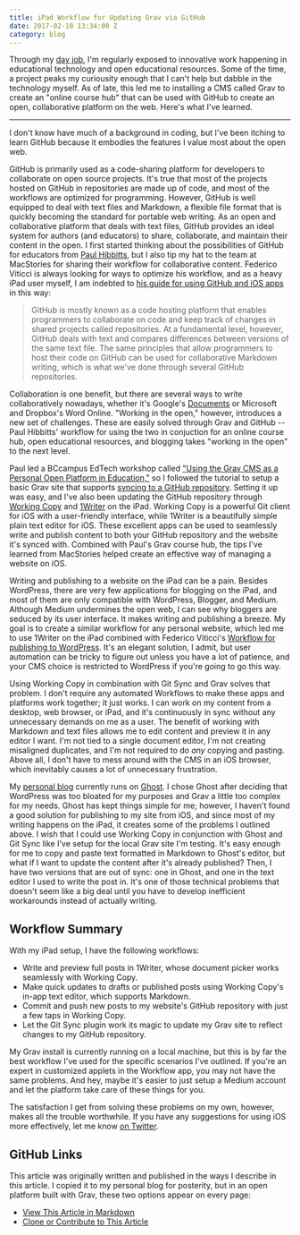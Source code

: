 ```yaml
---
title: iPad Workflow for Updating Grav via GitHub
date: 2017-02-10 13:34:00 Z
category: blog
---
```


Through my [day job](http://campusmanitoba.ca/), I'm regularly exposed to innovative work happening in educational technology and open educational resources. Some of the time, a project peaks my curiousity enough that I can't help but dabble in the technology myself. As of late, this led me to installing a CMS called Grav to create an "online course hub" that can be used with GitHub to create an open, collaborative platform on the web. Here's what I've learned. 

***

I don't know have much of a background in coding, but I've been itching to learn GitHub because it embodies the features I value most about the open web.

GitHub is primarily used as a code-sharing platform for developers to collaborate on open source projects. It's true that most of the projects hosted on GitHub in repositories are made up of code, and most of the workflows are optimized for programming. However, GitHub is well equipped to deal with text files and Markdown, a flexible file format that is quickly becoming the standard for portable web writing. As an open and collaborative platform that deals with text files, GitHub provides an ideal system for authors (and educators) to share, collaborate, and maintain their content in the open. I first started thinking about the possibilities of GitHub for educators from [Paul Hibbitts](http://hibbittsdesign.org/), but I also tip my hat to the team at MacStories for sharing their workflow for collaborative content. Federico Viticci is always looking for ways to optimize his workflow, and as a heavy iPad user myself, I am indebted to [his guide for using GitHub and iOS apps](https://www.macstories.net/stories/one-year-of-ipad-pro/7/#github-and-markdown-editing) in this way:

> GitHub is mostly known as a code hosting platform that enables programmers to collaborate on code and keep track of changes in shared projects called repositories. At a fundamental level, however, GitHub deals with text and compares differences between versions of the same text file. The same principles that allow programmers to host their code on GitHub can be used for collaborative Markdown writing, which is what we've done through several GitHub repositories.

Collaboration is one benefit, but there are several ways to write collaboratively nowadays, whether it's Google's [Documents](http://docs.google.com/) or Microsoft and Dropbox's Word Online. "Working in the open," however, introduces a new set of challenges. These are easily solved through Grav and GitHub -- Paul Hibbitts' workflow for using the two in conjuction for an online course hub, open educational resources, and blogging takes "working in the open" to the next level.

Paul led a BCcampus EdTech workshop called ["Using the Grav CMS as a Personal Open Platform in Education,"](https://edtech.bccampus.ca/2017/01/05/grav-cms-edtech-demo/) so I followed the tutorial to setup a basic Grav site that supports [syncing to a GitHub repository](https://github.com/trent-gill/grav-skeleton-oer-content-space-site). Setting it up was easy, and I've also been updating the GitHub repository through [Working Copy](https://workingcopyapp.com/) and [1Writer](http://1writerapp.com/) on the iPad. Working Copy is a powerful Git client for iOS with a user-friendly interface, while 1Writer is a beautifully simple plain text editor for iOS. These excellent apps can be used to seamlessly write and publish content to both your GitHub repository and the website it's synced with. Combined with Paul's Grav course hub, the tips I've learned from MacStories helped create an effective way of managing a website on iOS. 

Writing and publishing to a website on the iPad can be a pain. Besides WordPress, there are very few applications for blogging on the iPad, and most of them are only compatible with WordPress, Blogger, and Medium. Although Medium undermines the open web, I can see why bloggers are seduced by its user interface. It makes writing and publishing a breeze. My goal is to create a similar workflow for any personal website, which led me to use 1Writer on the iPad combined with Federico Viticci's [Workflow for publishing to WordPress](https://www.macstories.net/ios/publishing-articles-to-wordpress-with-workflow-on-ios/). It's an elegant solution, I admit, but user automation can be tricky to figure out unless you have a lot of patience, and your CMS choice is restricted to WordPress if you're going to go this way. 

Using Working Copy in combination with Git Sync and Grav solves that problem. I don't require any automated Workflows to make these apps and platforms work together; it just works. I can work on my content from a desktop, web browser, or iPad, and it's continuously in sync without any unnecessary demands on me as a user. The benefit of working with Markdown and text files allows me to edit content and preview it in any editor I want. I'm not tied to a single document editor, I'm not creating misaligned duplicates, and I'm not required to do *any* copying and pasting. Above all, I don't have to mess around with the CMS in an iOS browser, which inevitably causes a lot of unnecessary frustration. 

My [personal blog](http://blog.trentgill.ca/) currently runs on [Ghost](http://ghost.org). I chose Ghost after deciding that WordPress was too bloated for my purposes and Grav a little too complex for my needs. Ghost has kept things simple for me; however, I haven't found a good solution for publishing to my site from iOS, and since most of my writing happens on the iPad, it creates some of the problems I outlined above. I wish that I could use Working Copy in conjunction with Ghost and Git Sync like I've setup for the local Grav site I'm testing. It's easy enough for me to copy and paste text formatted in Markdown to Ghost's editor, but what if I want to update the content after it's already published? Then, I have two versions that are out of sync: one in Ghost, and one in the text editor I used to write the post in. It's one of those technical problems that doesn't seem like a big deal until you have to develop inefficient workarounds instead of actually writing. 

## Workflow Summary

With my iPad setup, I have the following workflows:

* Write and preview full posts in 1Writer, whose document picker works seamlessly with Working Copy. 
* Make quick updates to drafts or published posts using Working Copy's in-app text editor, which supports Markdown. 
* Commit and push new posts to my website's GitHub repository with just a few taps in Working Copy. 
* Let the Git Sync plugin work its magic to update my Grav site to reflect changes to my GitHub repository. 

My Grav install is currently running on a local machine, but this is by far the best workflow I've used for the specific scenarios I've outlined. If you're an expert in customized applets in the Workflow app, you may not have the same problems. And hey, maybe it's easier to just setup a Medium account and let the platform take care of these things for you. 

The satisfaction I get from solving these problems on my own, however, makes all the trouble worthwhile. If you have any suggestions for using iOS more effectively, let me know [on Twitter](http://Twitter.com/trent_g). 

## GitHub Links

This article was originally written and published in the ways I describe in this article. I copied it to my personal blog for posterity, but in an open platform built with Grav, these two options appear on every page:

* [View This Article in Markdown](https://raw.githubusercontent.com/trent-gill/grav-skeleton-oer-content-space-site/master/pages/02.blog/grav-git-ipad-workflow/blog_item.md)
* [Clone or Contribute to This Article](https://github.com/trent-gill/grav-skeleton-oer-content-space-site/blob/master/pages/02.blog/grav-git-ipad-workflow/blog_item.md)

